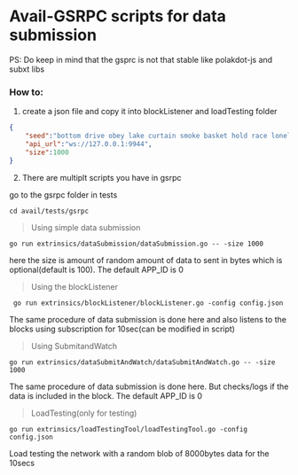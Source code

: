 # Avail-GSRPC scripts for data submission

PS: Do keep in mind that the gsprc is not that stable like polakdot-js and subxt libs

### How to: 

1. create a json file and copy it into blockListener and loadTesting folder 

```json
{
    "seed":"bottom drive obey lake curtain smoke basket hold race lonely fit walk//Alice",
    "api_url":"ws://127.0.0.1:9944",
    "size":1000
}
```

2. There are multiplt scripts you have in gsrpc

go to the gsrpc folder in tests 

```
cd avail/tests/gsrpc
```

> Using simple data submission 

``` 
go run extrinsics/dataSubmission/dataSubmission.go -- -size 1000
```
here the size is amount of random amount of data to sent in bytes which is optional(default is 100). The default APP_ID is 0

>Using the blockListener

```
 go run extrinsics/blockListener/blockListener.go -config config.json
 ```
The same procedure of data submission is done here and also listens to the blocks using subscription for 10sec(can be modified in script)

>Using SubmitandWatch

```
go run extrinsics/dataSubmitAndWatch/dataSubmitAndWatch.go -- -size 1000
```
The same procedure of data submission is done here. But checks/logs if the data is included in the block. The default APP_ID is 0

>LoadTesting(only for testing)

```
go run extrinsics/loadTestingTool/loadTestingTool.go -config config.json
```
Load testing the network with a random blob of 8000bytes data for the 10secs 


